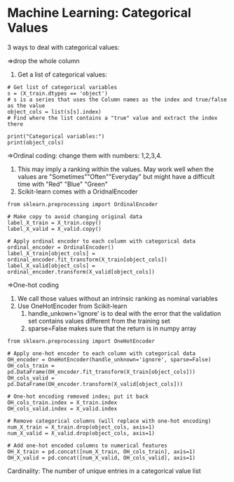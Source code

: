 # Machine Learning: Categorical Values

3 ways to deal with categorical values:&#x20;

\=>drop the whole column

1. Get a list of categorical values:

```
# Get list of categorical variables
s = (X_train.dtypes == 'object')
# s is a series that uses the Column names as the index and true/false as the value
object_cols = list(s[s].index)
# Find where the list contains a "true" value and extract the index there

print("Categorical variables:")
print(object_cols)
```

\=>Ordinal coding: change them with numbers: 1,2,3,4.&#x20;

1. This may imply a ranking within the values. May work well when the values are "Sometimes""Often""Everyday" but might have a difficult time with "Red" "Blue" "Green"
2. Scikit-learn comes with a OridnalEncoder

```
from sklearn.preprocessing import OrdinalEncoder

# Make copy to avoid changing original data 
label_X_train = X_train.copy()
label_X_valid = X_valid.copy()

# Apply ordinal encoder to each column with categorical data
ordinal_encoder = OrdinalEncoder()
label_X_train[object_cols] = ordinal_encoder.fit_transform(X_train[object_cols])
label_X_valid[object_cols] = ordinal_encoder.transform(X_valid[object_cols])
```

\=>One-hot coding

1. We call those values without an intrinsic ranking as nominal variables
2. Use OneHotEncoder from Scikit-learn
   1. handle\_unkown='ignore' is to deal with the error that the validation set contains values different from the training set
   2. sparse=False makes sure that the return is in numpy array

```
from sklearn.preprocessing import OneHotEncoder

# Apply one-hot encoder to each column with categorical data
OH_encoder = OneHotEncoder(handle_unknown='ignore', sparse=False)
OH_cols_train = pd.DataFrame(OH_encoder.fit_transform(X_train[object_cols]))
OH_cols_valid = pd.DataFrame(OH_encoder.transform(X_valid[object_cols]))

# One-hot encoding removed index; put it back
OH_cols_train.index = X_train.index
OH_cols_valid.index = X_valid.index

# Remove categorical columns (will replace with one-hot encoding)
num_X_train = X_train.drop(object_cols, axis=1)
num_X_valid = X_valid.drop(object_cols, axis=1)

# Add one-hot encoded columns to numerical features
OH_X_train = pd.concat([num_X_train, OH_cols_train], axis=1)
OH_X_valid = pd.concat([num_X_valid, OH_cols_valid], axis=1)
```



Cardinality: The number of unique entries in a categorical value list



